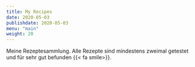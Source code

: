 ```yaml
---
title: My Recipes
date: 2020-05-03
publishdate: 2020-05-03
menu: "main"
weight: 20
---
```


Meine Rezeptesammlung.
Alle Rezepte sind mindestens zweimal getestet und für sehr gut befunden {{< fa smile>}}.
